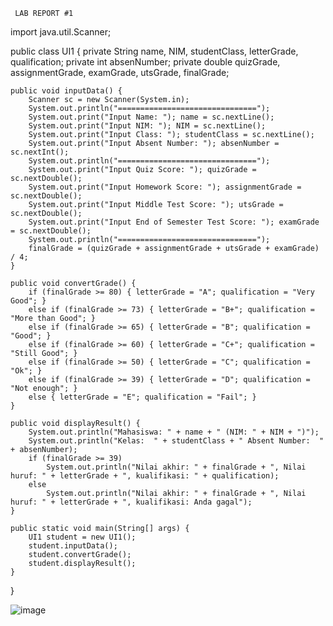      LAB REPORT #1 


import java.util.Scanner;

public class UI1 {
    private String name, NIM, studentClass, letterGrade, qualification;
    private int absenNumber;
    private double quizGrade, assignmentGrade, examGrade, utsGrade, finalGrade;

    public void inputData() {
        Scanner sc = new Scanner(System.in);
        System.out.println("===============================");
        System.out.print("Input Name: "); name = sc.nextLine();
        System.out.print("Input NIM: "); NIM = sc.nextLine();
        System.out.print("Input Class: "); studentClass = sc.nextLine();
        System.out.print("Input Absent Number: "); absenNumber = sc.nextInt();
        System.out.println("===============================");
        System.out.print("Input Quiz Score: "); quizGrade = sc.nextDouble();
        System.out.print("Input Homework Score: "); assignmentGrade = sc.nextDouble();
        System.out.print("Input Middle Test Score: "); utsGrade = sc.nextDouble();
        System.out.print("Input End of Semester Test Score: "); examGrade = sc.nextDouble();
        System.out.println("===============================");
        finalGrade = (quizGrade + assignmentGrade + utsGrade + examGrade) / 4;
    }

    public void convertGrade() {
        if (finalGrade >= 80) { letterGrade = "A"; qualification = "Very Good"; }
        else if (finalGrade >= 73) { letterGrade = "B+"; qualification = "More than Good"; }
        else if (finalGrade >= 65) { letterGrade = "B"; qualification = "Good"; }
        else if (finalGrade >= 60) { letterGrade = "C+"; qualification = "Still Good"; }
        else if (finalGrade >= 50) { letterGrade = "C"; qualification = "Ok"; }
        else if (finalGrade >= 39) { letterGrade = "D"; qualification = "Not enough"; }
        else { letterGrade = "E"; qualification = "Fail"; }
    }

    public void displayResult() {
        System.out.println("Mahasiswa: " + name + " (NIM: " + NIM + ")");
        System.out.println("Kelas:  " + studentClass + " Absent Number:  " + absenNumber);
        if (finalGrade >= 39)
            System.out.println("Nilai akhir: " + finalGrade + ", Nilai huruf: " + letterGrade + ", kualifikasi: " + qualification);
        else
            System.out.println("Nilai akhir: " + finalGrade + ", Nilai huruf: " + letterGrade + ", kualifikasi: Anda gagal");
    }
    
    public static void main(String[] args) {
        UI1 student = new UI1();
        student.inputData();
        student.convertGrade();
        student.displayResult();
    }
}

![image](https://github.com/user-attachments/assets/94cde2ea-490c-48ea-9b07-4972f33e1fa5)

